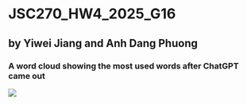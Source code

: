# JSC270_HW4_2025_G16
## by Yiwei Jiang and Anh Dang Phuong
### A word cloud showing the most used words after ChatGPT came out
![](https://github.com/phuonganhdangamy/JSC270_HW4_2025_G16/blob/main/Twitter%20Cloud.png)

